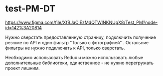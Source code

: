 # test-PM-DT

https://www.figma.com/file/XfBJaCIEzMdQTWINKNUgX8/Test_PM?node-id=142%3A20814

Нужно сверстать предоставленную страницу, подключить получение резюме по API и один фильтр "Только с фотографией" . 
Остальние фильтры не нужно подключать к API, только сверстать. 

Необходимо использовать Redux и можно использовать любые дополнительные библиотеки, единственное - не нужно перегружать проект лишним.
